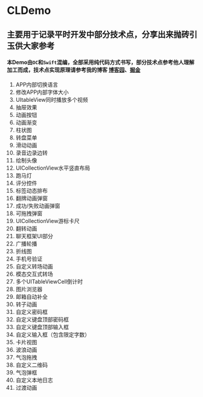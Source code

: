 # CLDemo

## 主要用于记录平时开发中部分技术点，分享出来抛砖引玉供大家参考

#### 本Demo由`OC`和`Swift`混编，全部采用纯代码方式书写，部分技术点参考他人理解加工而成，技术点实现原理请参考我的博客   [博客园](https://www.cnblogs.com/JmoVxia)、[掘金](https://juejin.cn/user/3192637496506167)

1. APP内部切换语言
2. 修改APP内部字体大小
3. UItableView同时播放多个视频
4. 抽屉效果
5. 动画按钮
6. 动画渐变
7. 柱状图
8. 转盘菜单
9. 滑动动画
10. 录音边录边转
11. 绘制头像
12. UICollectionView水平竖直布局
13. 跑马灯
14. 评分控件
15. 标签动态排布
16. 翻牌动画弹窗
17. 成功/失败动画弹窗
18. 可拖拽弹窗
19. UICollectionView游标卡尺
20. 翻转动画
21. 聊天框架UI部分
22. 广播轮播
23. 折线图
24. 手机号验证
25. 自定义转场动画
26. 模态交互式转场
27. 多个UITableViewCell倒计时
28. 图片浏览器
29. 邮箱自动补全
30. 转子动画
31. 自定义密码框
32. 自定义键盘顶部密码框
33. 自定义键盘顶部输入框
34. 自定义输入框（包含限定字数）
35. 卡片视图
36. 波浪动画
37. 气泡拖拽
38. 自定义二维码
39. 气泡弹框
40. 自定义本地日志
41. 过渡动画
